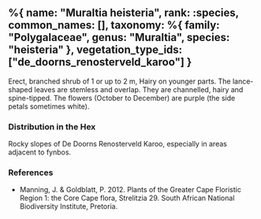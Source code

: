 %{
    name: "Muraltia heisteria",
    rank: :species,
    common_names: [],
    taxonomy: %{
        family: "Polygalaceae",
        genus: "Muraltia",
        species: "heisteria"
    },
    vegetation_type_ids: ["de_doorns_renosterveld_karoo"]
}
---

Erect, branched shrub of 1 or up to 2 m, Hairy on younger parts.
The lance-shaped leaves are stemless and overlap. They are channelled, hairy and spine-tipped. The flowers (October to December) are purple (the side petals sometimes white).

<!-- read more -->

### Distribution in the Hex

Rocky slopes of De Doorns Renosterveld Karoo, especially in areas adjacent to fynbos.

### References

* Manning, J. & Goldblatt, P. 2012. Plants of the Greater Cape Floristic Region 1: the Core Cape flora, Strelitzia 29. South African National Biodiversity Institute, Pretoria.